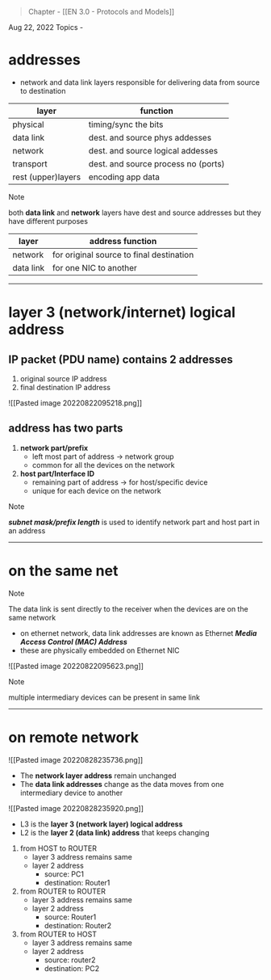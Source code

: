 >Chapter - [[EN 3.0 - Protocols and Models]]

Aug 22, 2022
Topics - 


# addresses
- network and data link layers responsible for delivering data from source to destination

| layer              | function                            |
| ------------------ | ----------------------------------- |
| physical           | timing/sync the bits                |
| data link          | dest. and source phys addesses      |
| network            | dest. and source logical addesses   |
| transport          | dest. and source process no (ports) |
| rest (upper)layers | encoding app data                   |

>[!NOTE]
>both **data link** and **network** layers have dest and source addresses
>but they have different purposes

| layer     | address function                         |
| --------- | ---------------------------------------- |
| network   | for original source to final destination |
| data link | for one NIC to another                   |

---

# layer 3 (network/internet) logical address
## **IP packet** (PDU name) contains 2 addresses
1. original source IP address
2. final destination IP address

![[Pasted image 20220822095218.png]]

## address has two parts
1. **network part/prefix** 
	- left most part of address -> network group
	- common for all the devices on the network
2. **host part/Interface ID** 
	- remaining part of address -> for host/specific device
	- unique for each device on the network

>[!NOTE]
>***subnet mask/prefix length*** is used to identify network part and host part in an address

---
# on the same net

>[!NOTE]
>The data link is sent directly to the receiver when the devices are on the same network

- on ethernet network, data link addresses are known as Ethernet ***Media Access Control (MAC) Address***
- these are physically embedded on Ethernet NIC


![[Pasted image 20220822095623.png]]

>[!NOTE]
>multiple intermediary devices can be present in same link

---
# on remote network
![[Pasted image 20220828235736.png]]

- The **network layer address** remain unchanged
- The **data link addresses** change as the data moves from one intermediary device to another

![[Pasted image 20220828235920.png]]

- L3 is the **layer 3 (network layer) logical address**
- L2 is the **layer 2 (data link) address** that keeps changing

1. from HOST to ROUTER
	- layer 3 address remains same
	- layer 2 address 
		- source: PC1
		- destination: Router1
2. from ROUTER to ROUTER
	- layer 3 address remains same
	- layer 2 address 
		- source: Router1
		- destination: Router2
3. from ROUTER to HOST
	- layer 3 address remains same
	- layer 2 address 
		- source: router2
		- destination: PC2

